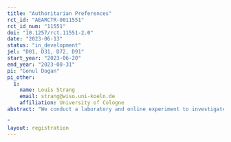 ```yaml
---
title: "Authoritarian Preferences"
rct_id: "AEARCTR-0011551"
rct_id_num: "11551"
doi: "10.1257/rct.11551-2.0"
date: "2023-06-13"
status: "in_development"
jel: "D01, D31, D72, D91"
start_year: "2023-06-20"
end_year: "2023-08-31"
pi: "Gonul Dogan"
pi_other:
  1:
    name: Louis Strang
    email: strang@wiso.uni-koeln.de
    affiliation: University of Cologne
abstract: "We conduct a laboratory and online experiment to investigate the causal effect of the threat to the majority group's power on preferences for authoritarian decision-making. 
"
layout: registration
---
```


